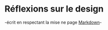 # Réflexions sur le design
-écrit en respectant la mise ne page [Markdown](https://guides.github.com/features/mastering-markdown/)-
